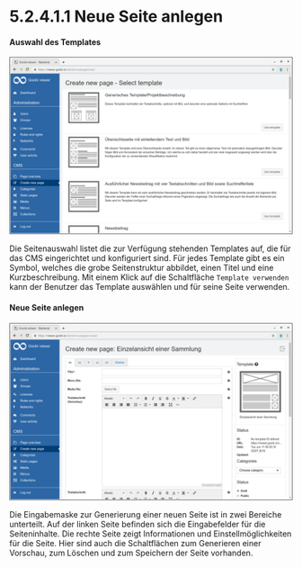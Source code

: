 # 5.2.4.1.1 Neue Seite anlegen

#### Auswahl des Templates <a id="HAuswahldesTemplates"></a>

![](../../../../../.gitbook/assets/5.2.2.png)

Die Seitenauswahl listet die zur Verfügung stehenden Templates auf, die für das CMS eingerichtet und konfiguriert sind. Für jedes Template gibt es ein Symbol, welches die grobe Seitenstruktur abbildet, einen Titel und eine Kurzbeschreibung. Mit einem Klick auf die Schaltfläche `Template verwenden` kann der Benutzer das Template auswählen und für seine Seite verwenden.

#### Neue Seite anlegen <a id="HNeueSeiteanlegen"></a>

![](../../../../../.gitbook/assets/5.2.2-1.png)

Die Eingabemaske zur Generierung einer neuen Seite ist in zwei Bereiche unterteilt. Auf der linken Seite befinden sich die Eingabefelder für die Seiteninhalte. Die rechte Seite zeigt Informationen und Einstellmöglichkeiten für die Seite. Hier sind auch die Schaltflächen zum Generieren einer Vorschau, zum Löschen und zum Speichern der Seite vorhanden.

